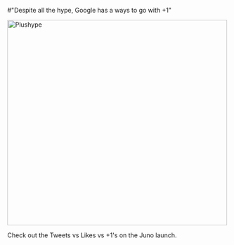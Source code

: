 #"Despite all the hype, Google has a ways to go with +1"


 <div class='p_embed p_image_embed'>
<a href="http://getfile2.posterous.com/getfile/files.posterous.com/conoroneill/Bd2rQ7tXFh5st1pIbReLQV60cXqG1udcjkPiFGKyW1LQ9nH5WMH5KZSqikWw/plushype.png"><img alt="Plushype" height="468" src="http://getfile3.posterous.com/getfile/files.posterous.com/conoroneill/3Gyb9VBWrMHDH1Aj7fWiLdRj95xQ10f0kf7UB637P1HD9bAcFCg02LlTkDIc/plushype.png.scaled.500.jpg" width="500" /></a>
</div>
<p>Check out the Tweets vs Likes vs +1&#39;s on the Juno launch.</p>
 